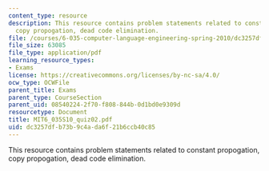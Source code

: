 ```yaml
---
content_type: resource
description: This resource contains problem statements related to constant propogation,
  copy propogation, dead code elimination.
file: /courses/6-035-computer-language-engineering-spring-2010/dc3257dfb73b9c4ada6f21b6ccb40c85_MIT6_035S10_quiz02.pdf
file_size: 63085
file_type: application/pdf
learning_resource_types:
- Exams
license: https://creativecommons.org/licenses/by-nc-sa/4.0/
ocw_type: OCWFile
parent_title: Exams
parent_type: CourseSection
parent_uid: 08540224-2f70-f808-844b-0d1bd0e9309d
resourcetype: Document
title: MIT6_035S10_quiz02.pdf
uid: dc3257df-b73b-9c4a-da6f-21b6ccb40c85
---
```

This resource contains problem statements related to constant propogation, copy propogation, dead code elimination.